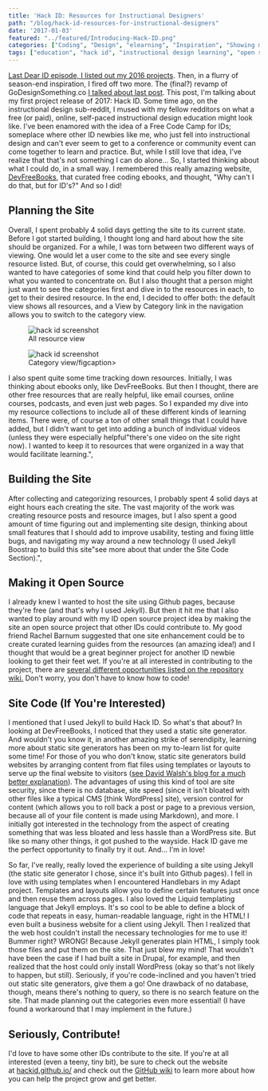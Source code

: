 ```yaml
---
title: 'Hack ID: Resources for Instructional Designers'
path: "/blog/hack-id-resources-for-instructional-designers"
date: '2017-01-03'
featured: "../featured/Introducing-Hack-ID.png"
categories: ["Coding", "Design", "elearning", "Inspiration", "Showing my Work"]
tags: ["education", "hack id", "instructional design learning", "open source", "portfolio work", "project"]
---
```


[Last Dear ID episode, I listed out my 2016 projects](/blog/dearid-season-2-wrap-up/). Then, in a flurry of season-end inspiration, I fired off two more. The (final?) revamp of GoDesignSomething.co [I talked about last post](/blog/go-design-something-the-final-incarnation/). This post, I'm talking about my first project release of 2017: Hack ID. Some time ago, on the instructional design sub-reddit, I mused with my fellow redditors on what a free (or paid), online, self-paced instructional design education might look like. I've been enamored with the idea of a Free Code Camp for IDs; someplace where other ID newbies like me, who just fell into instructional design and can't ever seem to get to a conference or community event can come together to learn and practice. But, while I still love that idea, I've realize that that's not something I can do alone... So, I started thinking about what I could do, in a small way. I remembered this really amazing website, [DevFreeBooks](https://devfreebooks.github.io/), that curated free coding ebooks, and thought, "Why can't I do that, but for ID's?" And so I did!

## Planning the Site

Overall, I spent probably 4 solid days getting the site to its current state. Before I got started building, I thought long and hard about how the site should be organized. For a while, I was torn between two different ways of viewing. One would let a user come to the site and see every single resource listed. But, of course, this could get overwhelming, so I also wanted to have categories of some kind that could help you filter down to what you wanted to concentrate on. But I also thought that a person might just want to see the categories first and dive in to the resources in each, to get to their desired resource. In the end, I decided to offer both: the default view shows all resources, and a View by Category link in the navigation allows you to switch to the category view.

<figure>
  <img
    sizes="(max-width: 810px) 100vw, 810px"
    srcset="https://res.cloudinary.com/dhdaswa6t/image/upload/f_auto,q_60,w_203/v1530396697/blog/Screen-Shot-2017-01-03-at-10.49.52-AM.png 203w,
            https://res.cloudinary.com/dhdaswa6t/image/upload/f_auto,q_60,w_405/v1530396697/blog/Screen-Shot-2017-01-03-at-10.49.52-AM.png 405w,
            https://res.cloudinary.com/dhdaswa6t/image/upload/f_auto,q_60,w_810/v1530396697/blog/Screen-Shot-2017-01-03-at-10.49.52-AM.png 810w,
            https://res.cloudinary.com/dhdaswa6t/image/upload/f_auto,q_60,w_1215/v1530396697/blog/Screen-Shot-2017-01-03-at-10.49.52-AM.png 1215w"
    src="https://res.cloudinary.com/dhdaswa6t/image/upload/f_auto,q_60,w_810/v1530396697/blog/Screen-Shot-2017-01-03-at-10.49.52-AM.png"
    alt="hack id screenshot" />
  <figcaption>All resource view</figcaption>
</figure>

<figure>
  <img
    sizes="(max-width: 810px) 100vw, 810px"
    srcset="https://res.cloudinary.com/dhdaswa6t/image/upload/f_auto,q_60,w_203/v1530396697/blog/Screen-Shot-2017-01-03-at-10.50.05-AM.png 203w,
            https://res.cloudinary.com/dhdaswa6t/image/upload/f_auto,q_60,w_405/v1530396697/blog/Screen-Shot-2017-01-03-at-10.50.05-AM.png 405w,
            https://res.cloudinary.com/dhdaswa6t/image/upload/f_auto,q_60,w_810/v1530396697/blog/Screen-Shot-2017-01-03-at-10.50.05-AM.png 810w,
            https://res.cloudinary.com/dhdaswa6t/image/upload/f_auto,q_60,w_1215/v1530396697/blog/Screen-Shot-2017-01-03-at-10.50.05-AM.png 1215w"
    src="https://res.cloudinary.com/dhdaswa6t/image/upload/f_auto,q_60,w_810/v1530396697/blog/Screen-Shot-2017-01-03-at-10.50.05-AM.png"
    alt="hack id screenshot" />
  <figcaption>Category view/figcaption>
</figure>

I also spent quite some time tracking down resources. Initially, I was thinking about ebooks only, like DevFreeBooks. But then I thought, there are other free resources that are really helpful, like email courses, online courses, podcasts, and even just web pages. So I expanded my dive into my resource collections to include all of these different kinds of learning items. There were, of course a ton of other small things that I could have added, but I didn't want to get into adding a bunch of individual videos (unless they were especially helpful"there's one video on the site right now). I wanted to keep it to resources that were organized in a way that would facilitate learning.",

## Building the Site

After collecting and categorizing resources, I probably spent 4 solid days at eight hours each creating the site. The vast majority of the work was creating resource posts and resource images, but I also spent a good amount of time figuring out and implementing site design, thinking about small features that I should add to improve usability, testing and fixing little bugs, and navigating my way around a new technology (I used Jekyll Boostrap to build this site"see more about that under the Site Code Section).",

## Making it Open Source

I already knew I wanted to host the site using Github pages, because they're free (and that's why I used Jekyll). But then it hit me that I also wanted to play around with my ID open source project idea by making the site an open source project that other IDs could contribute to. My good friend Rachel Barnum suggested that one site enhancement could be to create curated learning guides from the resources (an amazing idea!) and I thought that would be a great beginner project for another ID newbie looking to get their feet wet. If you're at all interested in contributing to the project, there are [several different opportunities listed on the repository wiki.](https://github.com/hackid/hackid.github.io/wiki) Don't worry, you don't have to know how to code!

## Site Code (If You're Interested)

I mentioned that I used Jekyll to build Hack ID. So what's that about? In looking at DevFreeBooks, I noticed that they used a static site generator. And wouldn't you know it, in another amazing strike of serendipity, learning more about static site generators has been on my to-learn list for quite some time! For those of you who don't know, static site generators build websites by arranging content from flat files using templates or layouts to serve up the final website to visitors ([see David Walsh's blog for a much better explanation](https://davidwalsh.name/introduction-static-site-generators)). The advantages of using this kind of tool are site security, since there is no database, site speed (since it isn't bloated with other files like a typical CMS [think WordPress] site), version control for content (which allows you to roll back a post or page to a previous version, because all of your file content is made using Markdown), and more. I initially got interested in the technology from the aspect of creating something that was less bloated and less hassle than a WordPress site. But like so many other things, it got pushed to the wayside. Hack ID gave me the perfect opportunity to finally try it out. And... I'm in love!

So far, I've really, really loved the experience of building a site using Jekyll (the static site generator I chose, since it's built into Github pages). I fell in love with using templates when I encountered Handlebars in my Adapt project. Templates and layouts allow you to define certain features just once and then reuse them across pages. I also loved the Liquid templating language that Jekyll employs. It's so cool to be able to define a block of code that repeats in easy, human-readable language, right in the HTML! I even built a business website for a client using Jekyll. Then I realized that the web host couldn't install the necessary technologies for me to use it! Bummer right? WRONG! Because Jekyll generates plain HTML, I simply took those files and put them on the site. That just blew my mind! That wouldn't have been the case if I had built a site in Drupal, for example, and then realized that the host could only install WordPress (okay so that's not likely to happen, but still). Seriously, if you're code-inclined and you haven't tried out static site generators, give them a go! One drawback of no database, though, means there's nothing to query, so there is no search feature on the site. That made planning out the categories even more essential! (I have found a workaround that I may implement in the future.)

## Seriously, Contribute!

I'd love to have some other IDs contribute to the site. If you're at all interested (even a teeny, tiny bit), be sure to check out the website at [hackid.github.io/](https://hackid.github.io/) and check out the [GitHub wiki](https://github.com/hackid/hackid.github.io/wiki) to learn more about how you can help the project grow and get better.
